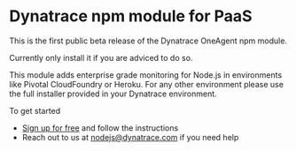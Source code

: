 # Dynatrace npm module for PaaS

This is the first public beta release of the Dynatrace OneAgent npm module.

Currently only install it if you are adviced to do so.

This module adds enterprise grade monitoring for Node.js in environments like Pivotal CloudFoundry or Heroku.
For any other environment please use the full installer provided in your Dynatrace environment.

To get started
* [Sign up for free](https://www.dynatrace.com/trial/) and follow the instructions
* Reach out to us at <nodejs@dynatrace.com> if you need help
